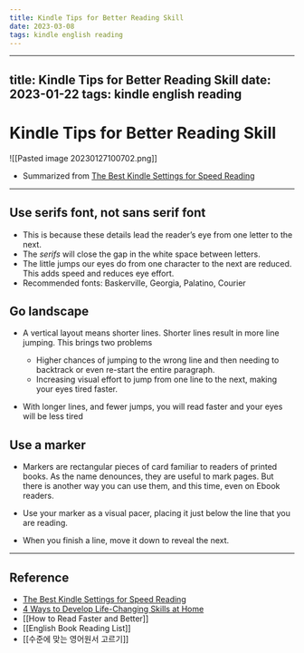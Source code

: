 ```yaml
---
title: Kindle Tips for Better Reading Skill
date: 2023-03-08
tags: kindle english reading
---
```


---
title: Kindle Tips for Better Reading Skill
date: 2023-01-22
tags: kindle english reading
---

# Kindle Tips for Better Reading Skill

![[Pasted image 20230127100702.png]]

- Summarized from [The Best Kindle Settings for Speed Reading](https://medium.com/the-ascent/the-best-kindle-settings-for-speed-reading-c4a28b8b5c6d)
---

## Use serifs font, not sans serif font

- This is because these details lead the reader’s eye from one letter to the next.
- The _serifs_ will close the gap in the white space between letters. 
- The little jumps our eyes do from one character to the next are reduced. This adds speed and reduces eye effort.
- Recommended fonts: Baskerville, Georgia, Palatino, Courier

## Go landscape

- A vertical layout means shorter lines. Shorter lines result in more line jumping. This brings two problems
	- Higher chances of jumping to the wrong line and then needing to backtrack or even re-start the entire paragraph.
	- Increasing visual effort to jump from one line to the next, making your eyes tired faster.

- With longer lines, and fewer jumps, you will read faster and your eyes will be less tired

## Use a marker

- Markers are rectangular pieces of card familiar to readers of printed books. As the name denounces, they are useful to mark pages. But there is another way you can use them, and this time, even on Ebook readers.

- Use your marker as a visual pacer, placing it just below the line that you are reading.

- When you finish a line, move it down to reveal the next.

---

## Reference

- [The Best Kindle Settings for Speed Reading](https://medium.com/the-ascent/the-best-kindle-settings-for-speed-reading-c4a28b8b5c6d)
- [4 Ways to Develop Life-Changing Skills at Home](https://medium.com/swap-language/4-ways-to-develop-life-changing-skills-at-home-72662b112b87)
- [[How to Read Faster and Better]]
- [[English Book Reading List]]
- [[수준에 맞는 영어원서 고르기]]